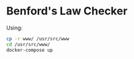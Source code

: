 # Benford's Law Checker

Using:
```bash
cp -r www/ /usr/src/www
cd /usr/src/www/
docker-compose up
```
